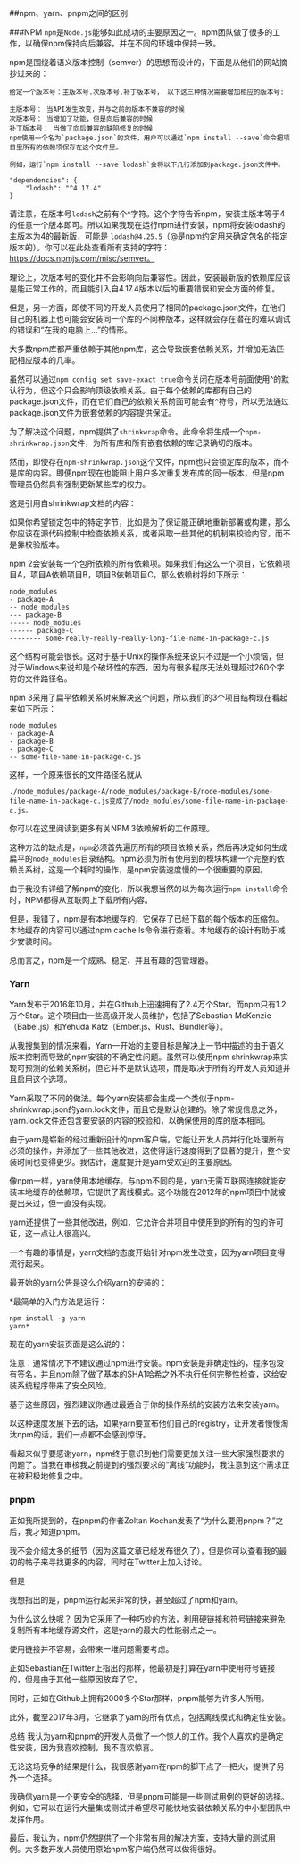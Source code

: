 ##npm、yarn、pnpm之间的区别

###NPM
`npm`是`Node.js`能够如此成功的主要原因之一。npm团队做了很多的工作，以确保npm保持向后兼容，并在不同的环境中保持一致。

npm是围绕着语义版本控制（semver）的思想而设计的，下面是从他们的网站摘抄过来的：

	给定一个版本号：主版本号.次版本号.补丁版本号， 以下这三种情况需要增加相应的版本号:

	主版本号： 当API发生改变，并与之前的版本不兼容的时候
	次版本号： 当增加了功能，但是向后兼容的时候
	补丁版本号： 当做了向后兼容的缺陷修复的时候
	npm使用一个名为`package.json`的文件，用户可以通过`npm install --save`命令把项目里所有的依赖项保存在这个文件里。

	例如，运行`npm install --save lodash`会将以下几行添加到package.json文件中。

	"dependencies": {
    	"lodash": "^4.17.4"
	}
请注意，在版本号`lodash`之前有个^字符。这个字符告诉npm，安装主版本等于4的任意一个版本即可。所以如果我现在运行npm进行安装，npm将安装lodash的主版本为4的最新版，可能是 `lodash@4.25.5`（@是npm约定用来确定包名的指定版本的）。你可以在此处查看所有支持的字符：https://docs.npmjs.com/misc/semver。

理论上，次版本号的变化并不会影响向后兼容性。因此，安装最新版的依赖库应该是能正常工作的，而且能引入自4.17.4版本以后的重要错误和安全方面的修复。

但是，另一方面，即使不同的开发人员使用了相同的package.json文件，在他们自己的机器上也可能会安装同一个库的不同种版本，这样就会存在潜在的难以调试的错误和“在我的电脑上…”的情形。

大多数npm库都严重依赖于其他npm库，这会导致嵌套依赖关系，并增加无法匹配相应版本的几率。

虽然可以通过`npm config set save-exact true`命令关闭在版本号前面使用^的默认行为，但这个只会影响顶级依赖关系。由于每个依赖的库都有自己的package.json文件，而在它们自己的依赖关系前面可能会有^符号，所以无法通过package.json文件为嵌套依赖的内容提供保证。

为了解决这个问题，npm提供了`shrinkwrap`命令。此命令将生成一个`npm-shrinkwrap.json`文件，为所有库和所有嵌套依赖的库记录确切的版本。

然而，即使存在`npm-shrinkwrap.json`这个文件，npm也只会锁定库的版本，而不是库的内容。即便npm现在也能阻止用户多次重复发布库的同一版本，但是npm管理员仍然具有强制更新某些库的权力。

这是引用自shrinkwrap文档的内容：

如果你希望锁定包中的特定字节，比如是为了保证能正确地重新部署或构建，那么你应该在源代码控制中检查依赖关系，或者采取一些其他的机制来校验内容，而不是靠校验版本。

npm 2会安装每一个包所依赖的所有依赖项。如果我们有这么一个项目，它依赖项目A，项目A依赖项目B，项目B依赖项目C，那么依赖树将如下所示：

	node_modules
	- package-A
	-- node_modules
	--- package-B
	----- node_modules
	------ package-C
	-------- some-really-really-really-long-file-name-in-package-c.js
这个结构可能会很长。这对于基于Unix的操作系统来说只不过是一个小烦恼，但对于Windows来说却是个破坏性的东西，因为有很多程序无法处理超过260个字符的文件路径名。

npm 3采用了扁平依赖关系树来解决这个问题，所以我们的3个项目结构现在看起来如下所示：

	node_modules
	- package-A
	- package-B
	- package-C
	-- some-file-name-in-package-c.js
这样，一个原来很长的文件路径名就从

	./node_modules/package-A/node_modules/package-B/node-modules/some-file-name-in-package-c.js变成了/node_modules/some-file-name-in-package-c.js。

你可以在这里阅读到更多有关NPM 3依赖解析的工作原理。

这种方法的缺点是，`npm`必须首先遍历所有的项目依赖关系，然后再决定如何生成扁平的`node_modules`目录结构。npm必须为所有使用到的模块构建一个完整的依赖关系树，这是一个耗时的操作，是npm安装速度慢的一个很重要的原因。

由于我没有详细了解npm的变化，所以我想当然的以为每次运行`npm install`命令时，NPM都得从互联网上下载所有内容。

但是，我错了，npm是有本地缓存的，它保存了已经下载的每个版本的压缩包。本地缓存的内容可以通过npm cache ls命令进行查看。本地缓存的设计有助于减少安装时间。

总而言之，npm是一个成熟、稳定、并且有趣的包管理器。

### Yarn
Yarn发布于2016年10月，并在Github上迅速拥有了2.4万个Star。而npm只有1.2万个Star。这个项目由一些高级开发人员维护，包括了Sebastian McKenzie（Babel.js）和Yehuda Katz（Ember.js、Rust、Bundler等）。

从我搜集到的情况来看，Yarn一开始的主要目标是解决上一节中描述的由于语义版本控制而导致的npm安装的不确定性问题。虽然可以使用npm shrinkwrap来实现可预测的依赖关系树，但它并不是默认选项，而是取决于所有的开发人员知道并且启用这个选项。

Yarn采取了不同的做法。每个yarn安装都会生成一个类似于npm-shrinkwrap.json的yarn.lock文件，而且它是默认创建的。除了常规信息之外，yarn.lock文件还包含要安装的内容的校验和，以确保使用的库的版本相同。

由于yarn是崭新的经过重新设计的npm客户端，它能让开发人员并行化处理所有必须的操作，并添加了一些其他改进，这使得运行速度得到了显著的提升，整个安装时间也变得更少。我估计，速度提升是yarn受欢迎的主要原因。

像npm一样，yarn使用本地缓存。与npm不同的是，yarn无需互联网连接就能安装本地缓存的依赖项，它提供了离线模式。这个功能在2012年的npm项目中就被提出来过，但一直没有实现。

yarn还提供了一些其他改进，例如，它允许合并项目中使用到的所有的包的许可证，这一点让人很高兴。

一个有趣的事情是，yarn文档的态度开始针对npm发生改变，因为yarn项目变得流行起来。

最开始的yarn公告是这么介绍yarn的安装的：

*最简单的入门方法是运行：
 
	npm install -g yarn 
	yarn*

现在的yarn安装页面是这么说的：

注意：通常情况下不建议通过npm进行安装。npm安装是非确定性的，程序包没有签名，并且npm除了做了基本的SHA1哈希之外不执行任何完整性检查，这给安装系统程序带来了安全风险。

基于这些原因，强烈建议你通过最适合于你的操作系统的安装方法来安装yarn。

以这种速度发展下去的话，如果yarn要宣布他们自己的registry，让开发者慢慢淘汰npm的话，我们一点都不会感到惊讶。

看起来似乎要感谢yarn，npm终于意识到他们需要更加关注一些大家强烈要求的问题了。当我在审核我之前提到的强烈要求的“离线”功能时，我注意到这个需求正在被积极地修复之中。

### pnpm
正如我所提到的，在pnpm的作者Zoltan Kochan发表了“为什么要用pnpm？”之后，我才知道pnpm。

我不会介绍太多的细节（因为这篇文章已经发布很久了），但是你可以查看我的最初的帖子来寻找更多的内容，同时在Twitter上加入讨论。

但是

我想指出的是，pnpm运行起来非常的快，甚至超过了npm和yarn。

为什么这么快呢？ 因为它采用了一种巧妙的方法，利用硬链接和符号链接来避免复制所有本地缓存源文件，这是yarn的最大的性能弱点之一。

使用链接并不容易，会带来一堆问题需要考虑。

正如Sebastian在Twitter上指出的那样，他最初是打算在yarn中使用符号链接的，但是由于其他一些原因放弃了它。

同时，正如在Github上拥有2000多个Star那样，pnpm能够为许多人所用。

此外，截至2017年3月，它继承了yarn的所有优点，包括离线模式和确定性安装。

总结
我认为yarn和pnpm的开发人员做了一个惊人的工作。我个人喜欢的是确定性安装，因为我喜欢控制，我不喜欢惊喜。

无论这场竞争的结果是什么，我很感谢yarn在npm的脚下点了一把火，提供了另外一个选择。

我确信yarn是一个更安全的选择，但是pnpm可能是一些测试用例的更好的选择。例如，它可以在运行大量集成测试并希望尽可能快地安装依赖关系的中小型团队中发挥作用。

最后，我认为，npm仍然提供了一个非常有用的解决方案，支持大量的测试用例。大多数开发人员使用原始npm客户端仍然可以做得很好。